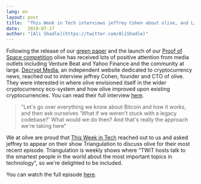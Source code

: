 ```yaml
---
lang: en
layout: post
title:  "This Week in Tech interviews jeffrey Cohen about olive, and Libra"
date:   2019-07-17
author: "[Ali Shadle](https://twitter.com/AliShadle)"
---
```


Following the release of our [green paper](https://www.olive.net/assets/oliveGreenPaper.pdf) and the launch of our [Proof of Space competition](https://www.olive.net/2019/07/07/olive-network-announces-pos-competition.en.html) olive has received lots of positive attention from media outlets including Venture Beat and Yahoo Finance and the community at large.
[Decrypt Media](https://decrypt.co), an independent website dedicated to cryptocurrency news, reached out to interview jeffrey Cohen, founder and CTO of olive.
They were interested in where olive envisioned itself in the wider cryptocurrency eco-system and how olive improved upon existing cryptocurrencies. You can read their full interview [here](https://decrypt.co/7793/jeffrey-cohen-at-last-releases-his-olive-network-green-paper).

>"Let's go over everything we know about Bitcoin and how it works, and then ask ourselves 'What if we weren't stuck with a legacy codebase?' What would we do then? And that's really the approach we're taking here"

We at olive are proud that [This Week in Tech](https://www.twit.tv) reached out to us and asked jeffrey to appear on their show Triangulation to discuss olive for their most recent episode.
Triangulation is weekly shows where "TWiT hosts talk to the smartest people in the world about the most important topics in technology", so we're delighted to be included.

You can watch the full episode [here](https://www.twit.tv/shows/triangulation/episodes/406).
